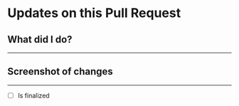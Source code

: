 # Updates on this Pull Request

## What did I do?

---

## Screenshot of changes

---

- [ ] Is finalized
